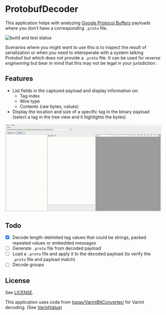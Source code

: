 # ProtobufDecoder

This application helps with analyzing [Google Protocol Buffers](https://developers.google.com/protocol-buffers) payloads where you don't have a corresponding `.proto` file.

![build and test status](https://github.com/sandermvanvliet/ProtobufDecoder/workflows/build-and-test/badge.svg)

Scenarios where you might want to use this is to inspect the result of serialization or when you need to interoperate with a system talking Protobuf but which does not provide a `.proto` file. 
It can be used for _reverse engineering_ but bear in mind that this may not be legal in your jurisdiction.

## Features

- List fields in the captured payload and display information on:
  - Tag index
  - Wire type
  - Contents (raw bytes, values) 
- Display the location and size of a specific tag in the binary payload (select a tag in the tree view and it highlights the bytes)

![animated application demo](./app-demo.gif)

## Todo

- [X] Decode length-delimited tag values that could be strings, packed repeated values or embedded messages
- [ ] Generate `.proto` file from decoded payload
- [ ] Load a `.proto` file and apply it to the decoded payload (to verify the `.proto` file and payload match)
- [ ] Decode groups

## License

See [LICENSE](./LICENSE).

This application uses code from [topas/VarintBitConverter/](https://github.com/topas/VarintBitConverter/) for Varint decoding. (See [VarintValue](./src/ProtobufDecoder/VarintValue.cs))
